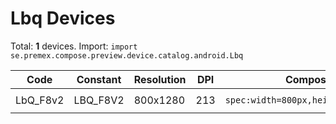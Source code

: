 # Lbq Devices

Total: **1** devices. Import: `import se.premex.compose.preview.device.catalog.android.Lbq`

| Code | Constant | Resolution | DPI | Compose Spec | Preview Usage |
|------|----------|------------|-----|-------------|---------------|
| LbQ_F8v2 | LBQ_F8V2 | 800x1280 | 213 | `spec:width=800px,height=1280px,dpi=213` | `@Preview(device = Lbq.LBQ_F8V2)` |

<!-- Generated automatically. Do not edit manually. -->
